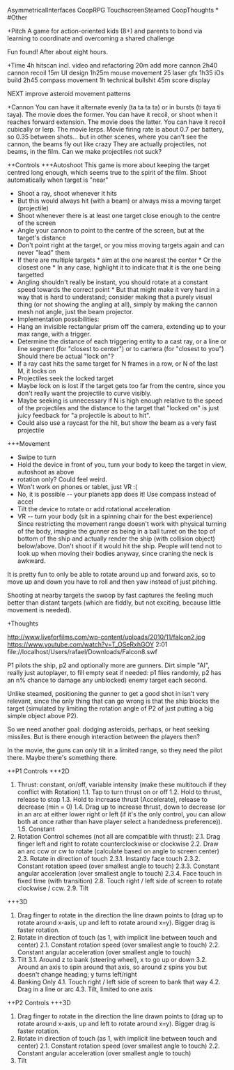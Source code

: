 ﻿
AsymmetricalInterfaces
CoopRPG
TouchscreenSteamed
CoopThoughts
* 
#Other

+Pitch
A game for action-oriented kids (8+) and parents to bond via learning to coordinate and overcoming a shared challenge

Fun found! After about eight hours.

+Time
4h hitscan incl. video and refactoring
20m add more cannon
2h40 cannon recoil
15m UI design
1h25m mouse movement
25 laser gfx
1h35 iOs build
2h45 compass movement
1h technical bullshit
45m score display

NEXT improve asteroid movement patterns

+Cannon
You can have it alternate evenly (ta ta ta ta) or in bursts (ti taya ti taya). The movie does the former.
You can have it recoil, or shoot when it reaches forward extension. The movie does the latter.
You can have it recoil cubically or lerp. The movie lerps.
Movie firing rate is about 0.7 per battery, so 0.35 between shots... but in other scenes, where you can't see the cannon, the beams fly out like crazy
They are actually projectiles, not beams, in the film. Can we make projectiles not suck?

++Controls
+++Autoshoot
This game is more about keeping the target centred long enough, which seems true to the spirit of the film.
Shoot automatically when target is "near"
 * Shoot a ray, shoot whenever it hits
  * But this would always hit (with a beam) or always miss a moving target (projectile)
 * Shoot whenever there is at least one target close enough to the centre of the screen
  * Angle your cannon to point to the centre of the screen, but at the target's distance
   * Don't point right at the target, or you miss moving targets again and can never "lead" them
   * If there are multiple targets
    * aim at the one nearest the center
    * Or the closest one
    * In any case, highlight it to indicate that it is the one being targetted
   * Angling shouldn't really be instant, you should rotate at a constant speed towards the correct point
    * But that might make it very hard in a way that is hard to understand; consider making that a purely visual thing (or not showing the angling at all), simply by making the cannon mesh not angle, just the beam projector.
  * Implementation possibilities:
   * Hang an invisible rectangular prism off the camera, extending up to your max range, with a trigger.
   * Determine the distance of each triggering entity to a cast ray, or a line or line segment (for "closest to center") or to camera (for "closest to you")
Should there be actual "lock on"? 
 * If a ray cast hits the same target for N frames in a row, or N of the last M, it locks on
 * Projectiles seek the locked target
  * Maybe lock on is lost if the target gets too far from the centre, since you don't really want the projectile to curve visibly.
 * Maybe seeking is unnecessary if N is high enough relative to the speed of the projectiles and the distance to the target that "locked on" is just juicy feedback for "a projectile is about to hit".
 * Could also use a raycast for the hit, but show the beam as a very fast projectile
 
+++Movement
 * Swipe to turn
 * Hold the device in front of you, turn your body to keep the target in view, autoshoot as above
  * rotation only? Could feel weird. 
  * Won't work on phones or tablet, just VR :(
  * No, it is possible -- your planets app does it! Use compass instead of accel
 * Tilt the device to rotate or add rotational acceleration
 * VR -- turn your body (sit in a spinning chair for the best experience)
Since restricting the movement range doesn't work with physical turning of the body, imagine the gunner as being in a ball turret on the top of bottom of the ship and actually render the ship (with collision object) below/above. Don't shoot if it would hit the ship. People will tend not to look up when moving their bodies anyway, since craning the neck is awkward.

It is pretty fun to only be able to rotate around up and forward axis, so to move up and down you have to roll and then yaw instead of just pitching.

Shooting at nearby targets the swoop by fast captures the feeling much better than distant targets (which are fiddly, but not exciting, because little movement is needed).

+Thoughts

http://www.liveforfilms.com/wp-content/uploads/2010/11/falcon2.jpg
https://www.youtube.com/watch?v=T_OSeRxhGOY 2:01
file://localhost/Users/rafael/Downloads/Falcon8.swf


P1 pilots the ship, p2 and optionally more are gunners. Dirt simple "AI", really just autoplayer, to fill empty seat if needed: p1 flies randomly, p2 has an n% chance to damage any unblocked) enemy target each second.

Unlike steamed, positioning the gunner to get a good shot in isn't very relevant, since the only thing that can go wrong is that the ship blocks the target (simulated by limiting the rotation angle of P2 of just putting a big simple object above P2).

So we need another goal: dodging asteroids, perhaps, or heat seeking missiles. But is there enough interaction between the players then?

In the movie, the guns can only tilt in a limited range, so they need the pilot there. Maybe there's something there.

++P1 Controls
+++2D
1. Thrust: constant, on/off, variable intensity (make these multitouch if they conflict with Rotation)
1.1. Tap to turn thrust on or off
1.2. Hold to thrust, release to stop
1.3. Hold to increase thrust (Accelerate), release to decrease (min = 0)
1.4. Drag up to increase thrust, down to decrease (or in an arc at either lower right or left (if it's the only control, you can allow both at once rather than have player select a handedness preference)).
1.5. Constant
2. Rotation Control schemes (not all are compatible with thrust):
2.1. Drag finger left and right to rotate counterclockwise or clockwise
2.2. Draw an arc ccw or cw to rotate (calculate based on angle to screen center)
2.3. Rotate in direction of touch
2.3.1. Instantly face touch
2.3.2. Constant rotation speed (over smallest angle to touch)
2.3.3. Constant angular acceleration (over smallest angle to touch)
2.3.4. Face touch in fixed time (with transition)
2.8. Touch right / left side of screen to rotate clockwise / ccw.
2.9. Tilt

+++3D
1. Drag finger to rotate in the direction the line drawn points to (drag up to rotate around x-axis, up and left to rotate around x=y). Bigger drag is faster rotation.
2. Rotate in direction of touch (as 1, with implicit line between touch and center)
2.1. Constant rotation speed (over smallest angle to touch)
2.2. Constant angular acceleration (over smallest angle to touch)
3. Tilt
3.1. Around z to bank (steering wheel), x to go up or down
3.2. Around an axis to spin around that axis, so around z spins you but doesn't change heading; y turns left/right
4. Banking Only
4.1. Touch right / left side of screen to bank that way
4.2. Drag in a line or arc 
4.3. Tilt, limited to one axis

++P2 Controls
+++3D
1. Drag finger to rotate in the direction the line drawn points to (drag up to rotate around x-axis, up and left to rotate around x=y). Bigger drag is faster rotation.
2. Rotate in direction of touch (as 1, with implicit line between touch and center)
2.1. Constant rotation speed (over smallest angle to touch)
2.2. Constant angular acceleration (over smallest angle to touch)
3. Tilt
